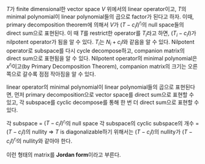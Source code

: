 $T$가 finite dimensional한 vector space $V$ 위에서의 linear operator이고, $T$의 minimal polynomial이 linear polynomial들의 곱으로 factor가 된다고 하자. 이때, primary decomposition theorem에 의해서 $V$가 $(T-c_iI)^{r_i}$의 null space들의 direct sum으로 표현된다. 이 때 $T$를 restrict한 operator를 $T_i$라고 하면, $(T_i-c_iI)$가 nilpotent operator가 됨을 알 수 있다. $T_i$는 $N_i + c_iI$와 같음을 알 수 있다.
Nilpotent operator로 subspace를 다시 cycle decompose하고, companion matrix의 direct sum으로 표현됨을 알 수 있다. Nilpotent operator의 minimal polynomial은 $x^{r_i}$이고(by Primary Decomposition Theorem), companion matrix의 크기는 오른쪽으로 갈수록 점점 작아짐을 알 수 있다.

linear operator의 minimal polynomial이 linear polynomial들의 곱으로 표현된다면,
먼저 primary decomposition으로 vector space를 direct sum으로 표현할 수 있고,
각 subspace를 cyclic decompose를 통해 한 번 더 direct sum으로 표현할 수 있다.

각 subspace = $(T-c_iI)^{r_i}$의 null space
각 subspace의 cyclic subspace의 개수 = $(T-c_iI)$의 nullity
=> $T$ is diagonalizable하기 위해서는 $(T-c_iI)$의 nullity가 $(T-c_iI)^{r_i}$의 nullity와 같아야 한다.

이런 형태의 matrix를 **Jordan form**이라고 부른다.


